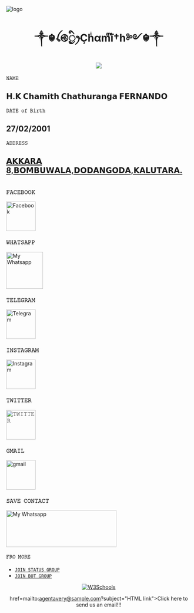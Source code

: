 
<div align="left">
  </a>

![logo](https://telegra.ph/file/a0dbf8b605b80d7a43f95.jpg)

<h1 align="center"><b> ༒☬ꪶ࿋྄ིᤢꫂÇhͥαmͣïͫ†h༻☬༒ </b></h1>

</a>

             

<p align="center">

  <img src="https://readme-typing-svg.herokuapp.com/?lines=𝚆𝚎𝚕𝚌𝚘𝚖𝚎+𝚝𝚘+𝙼𝚈+𝚅𝚌𝚊𝚛𝚍&font=Fira%20Code&center=true&width=380&height=50">

</a>

#### ```𝙽𝙰𝙼𝙴 ```
<h2>𝗛.𝗞 𝗖𝗵𝗮𝗺𝗶𝘁𝗵 𝗖𝗵𝗮𝘁𝗵𝘂𝗿𝗮𝗻𝗴𝗮 𝗙𝗘𝗥𝗡𝗔𝗡𝗗𝗢

#### ```𝙳𝙰𝚃𝙴 𝚘𝚏 𝙱𝚒𝚛𝚝𝚑 ```
<h2><b>27/02/2001</h2></b>

#### ```𝙰𝙳𝙳𝚁𝙴𝚂𝚂```
<h2><a href="https://maps.app.goo.gl/2kGbk8tGYND8XGw46">𝗔𝗞𝗞𝗔𝗥𝗔 8,𝗕𝗢𝗠𝗕𝗨𝗪𝗔𝗟𝗔,𝗗𝗢𝗗𝗔𝗡𝗚𝗢𝗗𝗔,𝗞𝗔𝗟𝗨𝗧𝗔𝗥𝗔.</a>


# 
### ```𝙵𝙰𝙲𝙴𝙱𝙾𝙾𝙺```
 <p align="left">
<a href="https://www.facebook.com/chamith343"><img align="center" src="https://i.imgur.com/XrSrhOe.png" alt="Facebook" height="80" width="80" /></a>

### ```𝚆𝙷𝙰𝚃𝚂𝙰𝙿𝙿```
 <p align="left">
<a href="https://wa.me/message/7Z6RMXP3AEQUA1"><img align="center" src="https://i.imgur.com/HWQYt49.png" alt="My Whatsapp" height="100" width="100" /></a>
   
 ### ```𝚃𝙴𝙻𝙴𝙶𝚁𝙰𝙼```
 <p align="left">
<a href="http://t.me/+94769228163"><img align="center" src="https://i.imgur.com/pgrTJqw.png" alt="Telegram" height="80" width="80" /></a>
   
 ### ```𝙸𝙽𝚂𝚃𝙰𝙶𝚁𝙰𝙼```
 <p align="left">
<a href="https://www.instagram.com/c.chamith/"><img align="center" src="https://i.imgur.com/ybYXxn1.png" alt="Instagram" height="80" width="80" /></a>
   
 ### ```𝚃𝚆𝙸𝚃𝚃𝙴𝚁```
  <p align="left">
<a href="https://twitter.com/chamith343?t=njsHUkSce_qGh5sairzT9Q&s=09"><img align="center" src="https://telegra.ph/file/63eac9e8e8512513c1af8.png" alt="𝚃𝚆𝙸𝚃𝚃𝙴𝚁" height="80" width="80" /></a>
   
### ```𝙶𝙼𝙰𝙸𝙻```
 <p align="left">
<a href=mailto:chamith343@gmail.com/"><img align="center" src="https://i.imgur.com/F257zKm.png" alt="gmail" height="80" width="80" /></a>

   
   
### ```𝚂𝙰𝚅𝙴 𝙲𝙾𝙽𝚃𝙰𝙲𝚃```
 <p align="left">
<a href="https://drive.google.com/file/d/1CGadQguBWtObEb0EnT9bk2A2rqrimdu6/view?usp=drivesdk" download="w3logo"><img align="center" src="https://i.imgur.com/l8C0Jey.jpeg" alt="My Whatsapp" height="100" width="300" /></a>

#### ```𝙵𝚁𝙾 𝙼𝙾𝚁𝙴```
+ [`𝙹𝙾𝙸𝙽 𝚂𝚃𝙰𝚃𝚄𝚂 𝙶𝚁𝙾𝚄𝙿`](https://chat.whatsapp.com/J3ncUnOkECc7we5k8x3qzy) 
+ [`𝙹𝙾𝙸𝙽 𝙱𝙾𝚃 𝙶𝚁𝙾𝚄𝙿`](https://chat.whatsapp.com/JYoFqGLazzWF6wiFrMhgO2)

<div align="center">
<a href="https://i.imgur.com/2ZP1lzk.jpeg" download>

  <img src="https://i.imgur.com/2ZP1lzk.jpeg" alt="W3Schools">

</a>

 href=mailto:<nowiki>agentavery@sample.com?subject="HTML link">Click here to send us an email!!!</a>

 
